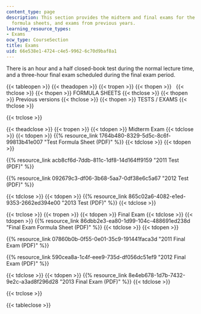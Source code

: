 ```yaml
---
content_type: page
description: This section provides the midterm and final exams for the course, associated
  formula sheets, and exams from previous years.
learning_resource_types:
- Exams
ocw_type: CourseSection
title: Exams
uid: 66e538e1-4724-c4e5-9962-6c70d9baf8a1
---
```


There is an hour and a half closed-book test during the normal lecture time, and a three-hour final exam scheduled during the final exam period.

{{< tableopen >}}
{{< theadopen >}}
{{< tropen >}}
{{< thopen >}}
 
{{< thclose >}}
{{< thopen >}}
FORMULA SHEETS
{{< thclose >}}
{{< thopen >}}
Previous versions
{{< thclose >}}
{{< thopen >}}
TESTS / EXAMS
{{< thclose >}}

{{< trclose >}}

{{< theadclose >}}
{{< tropen >}}
{{< tdopen >}}
Midterm Exam
{{< tdclose >}}
{{< tdopen >}}
{{% resource_link 1764b480-8329-5d5c-8c6f-99813b41e007 "Test Formula Sheet (PDF)" %}}
{{< tdclose >}}
{{< tdopen >}}


{{% resource_link acb8cf6d-7ddb-811c-1df8-14d164ff9159 "2011 Test (PDF)" %}}

{{% resource_link 092679c3-df06-3b68-5aa7-0df38e6c5a67 "2012 Test (PDF)" %}}


{{< tdclose >}}
{{< tdopen >}}
{{% resource_link 865c02a6-4082-e1ed-9353-2662ed394e00 "2013 Test (PDF)" %}}
{{< tdclose >}}

{{< trclose >}}
{{< tropen >}}
{{< tdopen >}}
Final Exam
{{< tdclose >}}
{{< tdopen >}}
{{% resource_link 86dbb2e3-ea80-1d99-104c-488691ed238d "Final Exam Formula Sheet (PDF)" %}}
{{< tdclose >}}
{{< tdopen >}}


{{% resource_link 07860b0b-0f55-0e01-35c9-191441faca3d "2011 Final Exam (PDF)" %}}

{{% resource_link 590cea8a-1c4f-eee9-735d-df056dc51ef9 "2012 Final Exam (PDF)" %}}


{{< tdclose >}}
{{< tdopen >}}
{{% resource_link 8e4eb678-1d7b-7432-9e2c-a3ad8f296d28 "2013 Final Exam (PDF)" %}}
{{< tdclose >}}

{{< trclose >}}

{{< tableclose >}}